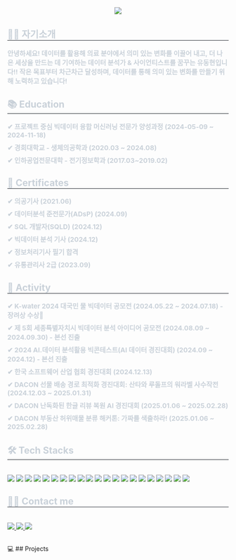 <div align= "center">
    <img src="https://capsule-render.vercel.app/api?type=venom&color=auto&height=180&text=Hello!%20Welcome%20to%20my%20Github!&animation=fadeIn&fontColor=00ffe1&fontSize=60" />
    </div>
    <div style="text-align: left;"> 
    <h2 style="border-bottom: 1px solid #21262d; color: #c9d1d9;"> 👋🏻 자기소개 </h2>  
    <div style="font-weight: 700; font-size: 15px; text-align: left; color: #c9d1d9;"> 안녕하세요! 데이터를 활용해 의료 분야에서 의미 있는 변화를 이끌어 내고, 더 나은 세상을 만드는 데 기여하는 데이터 분석가 & 사이언티스트를 꿈꾸는 유동현입니다!! 작은 목표부터 차근차근 달성하며, 데이터를 통해 의미 있는 변화를 만들기 위해 노력하고 있습니다! </li> </div> 
    </div>
<h2 style="border-bottom: 1px solid #21262d; color: #c9d1d9;"> 📚 Education </h2>  
<div style="font-weight: 700; font-size: 15px; text-align: left; color: #c9d1d9;">
    <div style="margin-bottom: 8px;">✔ 프로젝트 중심 빅데이터 융합 머신러닝 전문가 양성과정 (2024-05-09 ~ 2024-11-18)</div>
    <div style="margin-bottom: 8px;">✔ 경희대학교 - 생체의공학과 (2020.03 ~ 2024.08)</div>
    <div style="margin-bottom: 8px;">✔ 인하공업전문대학 - 전기정보학과 (2017.03~2019.02)</div>
</div>
<h2 style="border-bottom: 1px solid #21262d; color: #c9d1d9;"> 🪪 Certificates </h2>
<div style="font-weight: 700; font-size: 15px; text-align: left; color: #c9d1d9;">
    <div style="margin-bottom: 8px;">✔ 의공기사 (2021.06)</div>
    <div style="margin-bottom: 8px;">✔ 데이터분석 준전문가(ADsP) (2024.09)</div>
    <div style="margin-bottom: 8px;">✔ SQL 개발자(SQLD) (2024.12)</div>
    <div style="margin-bottom: 8px;">✔ 빅데이터 분석 기사 (2024.12)</div>
    <div style="margin-bottom: 8px;">✔ 정보처리기사 필기 합격</div>
    <div style="margin-bottom: 8px;">✔ 유통관리사 2급 (2023.09)</div>
</div>

<h2 style="border-bottom: 1px solid #21262d; color: #c9d1d9;"> 📑 Activity </h2>
<div style="font-weight: 700; font-size: 15px; text-align: left; color: #c9d1d9;">
    <div style="margin-bottom: 8px;">✔ K-water 2024 대국민 물 빅데이터 공모전 (2024.05.22 ~ 2024.07.18) - 장려상 수상🥉</div>
    <div style="margin-bottom: 8px;">✔ 제 5회 세종특별자치시 빅데이터 분석 아이디어 공모전 (2024.08.09 ~ 2024.09.30) - 본선 진출</div>
    <div style="margin-bottom: 8px;">✔ 2024 AI.데이터 분석활용 빅콘테스트(AI 데이터 경진대회) (2024.09 ~ 2024.12) - 본선 진출</div>
    <div style="margin-bottom: 8px;">✔ 한국 소프트웨어 산업 협회 경진대회 (2024.12.13)</div>
    <div style="margin-bottom: 8px;">✔ DACON 선물 배송 경로 최적화 경진대회: 산타와 루돌프의 워라벨 사수작전 (2024.12.03 ~ 2025.01.31)</div>
    <div style="margin-bottom: 8px;">✔ DACON 난독화된 한글 리뷰 복원 AI 경진대회 (2025.01.06 ~ 2025.02.28)</div>
    <div style="margin-bottom: 8px;">✔ DACON 부동산 허위매물 분류 해커톤: 가짜를 색출하라! (2025.01.06 ~ 2025.02.28)</div>
</div>
    <div style="text-align: left;">
    <h2 style="border-bottom: 1px solid #21262d; color: #c9d1d9;"> 🛠️ Tech Stacks </h2> <br> 
    <div style="margin: ; text-align: left;" "text-align: left;"> 
          <img src="https://img.shields.io/badge/python-3670A0?style=for-the-badge&logo=python&logoColor=ffdd54">
          <img src="https://img.shields.io/badge/r-%23276DC3.svg?style=for-the-badge&logo=r&logoColor=white">
          <img src="https://img.shields.io/badge/Oracle-F80000?style=for-the-badge&logo=oracle&logoColor=white">
          <img src="https://img.shields.io/badge/Keras-%23D00000.svg?style=for-the-badge&logo=Keras&logoColor=white">
          <img src="https://img.shields.io/badge/Matplotlib-%23ffffff.svg?style=for-the-badge&logo=Matplotlib&logoColor=black">
          <img src="https://img.shields.io/badge/numpy-%23013243.svg?style=for-the-badge&logo=numpy&logoColor=white">
          <img src="https://img.shields.io/badge/pandas-%23150458.svg?style=for-the-badge&logo=pandas&logoColor=white">
          <img src="https://img.shields.io/badge/Plotly-%233F4F75.svg?style=for-the-badge&logo=plotly&logoColor=white">
          <img src="https://img.shields.io/badge/scikit--learn-%23F7931E.svg?style=for-the-badge&logo=scikit-learn&logoColor=white">
          <img src="https://img.shields.io/badge/PyTorch-%23EE4C2C.svg?style=for-the-badge&logo=PyTorch&logoColor=white">
          <img src="https://img.shields.io/badge/SciPy-%230C55A5.svg?style=for-the-badge&logo=scipy&logoColor=%white">
          <img src="https://img.shields.io/badge/TensorFlow-%23FF6F00.svg?style=for-the-badge&logo=TensorFlow&logoColor=white">
          <img src="https://img.shields.io/badge/Linux-FCC624?style=for-the-badge&logo=linux&logoColor=black">
          <img src="https://img.shields.io/badge/MariaDB-003545?style=for-the-badge&logo=mariadb&logoColor=white">
          <img src="https://img.shields.io/badge/MongoDB-%234ea94b.svg?style=for-the-badge&logo=mongodb&logoColor=white">
          <img src="https://img.shields.io/badge/opencv-%23white.svg?style=for-the-badge&logo=opencv&logoColor=white">
          <img src="https://img.shields.io/badge/jupyter-%23FA0F00.svg?style=for-the-badge&logo=jupyter&logoColor=white">
          <img src="https://img.shields.io/badge/Notion-%23000000.svg?style=for-the-badge&logo=notion&logoColor=white">
          <img src="https://img.shields.io/badge/Tableau-00FFFF?style=for-the-badge&logoColor=white">
          <img src="https://img.shields.io/badge/Hadoop-4B0082?style=for-the-badge&logoColor=white">
          <img src="https://img.shields.io/badge/YOLO-000000?style=for-the-badge&logoColor=white">
          </div>
    </div>
    <div style="text-align: left;">
    <h2 style="border-bottom: 1px solid #21262d; color: #c9d1d9;"> 🧑‍💻 Contact me </h2> <br> 
    <div style="text-align: left;"> <a href=https://dongledongle.tistory.com/> <img src="https://img.shields.io/badge/Tistory-000000?style=plastic&logo=Tistory&logoColor=white&link=https://dongledongle.tistory.com/"> </a>
         <a href=dhy1998@khu.ac.kr> <img src="https://img.shields.io/badge/Notion-000000?style=plastic&logo=Notion&logoColor=white&link=dhy1998@khu.ac.kr"> </a>
         <a href=mailto:dh1998y@gmail.com> <img src="https://img.shields.io/badge/Gmail-EA4335?style=plastic&logo=Gmail&logoColor=white&link=mailto:dh1998y@gmail.com"> </a>
          </div>  <br> 
    <div style="text-align: left;">  </div> 
    </div>

💻 ## Projects
